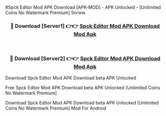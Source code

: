 #Spck Editor Mod APK Download [APK-MOD] - APK Unlocked - [Unlimited Coins No Watermark Premium] 5nrww



<div align="center">

<h3>🔴 Download [Server1] 👉👉 <a href="https://momento.my/?title=Spck_Editor_Mod_APK_Download">Spck Editor Mod APK Download Mod Apk</a></h3><br>

<h3>🔴 Download [Server2] 👉👉 <a href="https://momento.my/?title=Spck_Editor_Mod_APK_Download">Spck Editor Mod APK Download Mod Apk</a></h3>
</div>



Download Spck Editor Mod APK Download beta APK Unlocked

Free Spck Editor Mod APK Download beta APK Unlocked [Unlimited Coins No Watermark Premium]

Download Spck Editor Mod APK Download beta APK Unlocked [Unlimited Coins No Watermark Premium] Mod For Android
